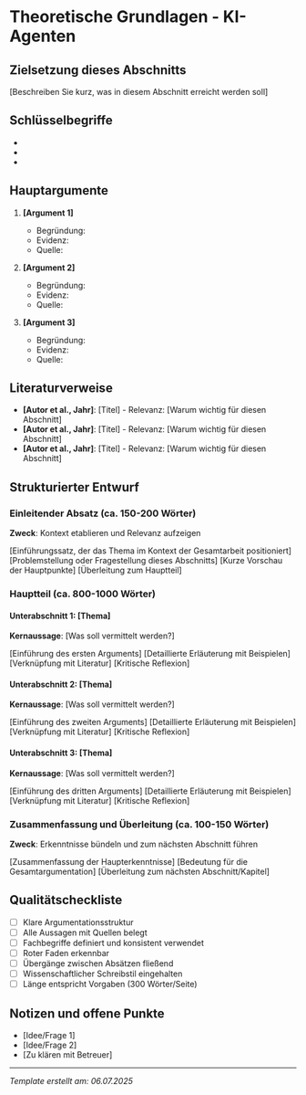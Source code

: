 # Theoretische Grundlagen - KI-Agenten

## Zielsetzung dieses Abschnitts
[Beschreiben Sie kurz, was in diesem Abschnitt erreicht werden soll]

## Schlüsselbegriffe
- [Begriff 1]: Definition
- [Begriff 2]: Definition
- [Begriff 3]: Definition

## Hauptargumente
1. **[Argument 1]**
   - Begründung: 
   - Evidenz: 
   - Quelle: 

2. **[Argument 2]**
   - Begründung: 
   - Evidenz: 
   - Quelle: 

3. **[Argument 3]**
   - Begründung: 
   - Evidenz: 
   - Quelle: 

## Literaturverweise
- **[Autor et al., Jahr]**: [Titel] - Relevanz: [Warum wichtig für diesen Abschnitt]
- **[Autor et al., Jahr]**: [Titel] - Relevanz: [Warum wichtig für diesen Abschnitt]
- **[Autor et al., Jahr]**: [Titel] - Relevanz: [Warum wichtig für diesen Abschnitt]

## Strukturierter Entwurf

### Einleitender Absatz (ca. 150-200 Wörter)
**Zweck**: Kontext etablieren und Relevanz aufzeigen

[Einführungssatz, der das Thema im Kontext der Gesamtarbeit positioniert]
[Problemstellung oder Fragestellung dieses Abschnitts]
[Kurze Vorschau der Hauptpunkte]
[Überleitung zum Hauptteil]

### Hauptteil (ca. 800-1000 Wörter)

#### Unterabschnitt 1: [Thema]
**Kernaussage**: [Was soll vermittelt werden?]

[Einführung des ersten Arguments]
[Detaillierte Erläuterung mit Beispielen]
[Verknüpfung mit Literatur]
[Kritische Reflexion]

#### Unterabschnitt 2: [Thema]
**Kernaussage**: [Was soll vermittelt werden?]

[Einführung des zweiten Arguments]
[Detaillierte Erläuterung mit Beispielen]
[Verknüpfung mit Literatur]
[Kritische Reflexion]

#### Unterabschnitt 3: [Thema]
**Kernaussage**: [Was soll vermittelt werden?]

[Einführung des dritten Arguments]
[Detaillierte Erläuterung mit Beispielen]
[Verknüpfung mit Literatur]
[Kritische Reflexion]

### Zusammenfassung und Überleitung (ca. 100-150 Wörter)
**Zweck**: Erkenntnisse bündeln und zum nächsten Abschnitt führen

[Zusammenfassung der Haupterkenntnisse]
[Bedeutung für die Gesamtargumentation]
[Überleitung zum nächsten Abschnitt/Kapitel]

## Qualitätscheckliste
- [ ] Klare Argumentationsstruktur
- [ ] Alle Aussagen mit Quellen belegt
- [ ] Fachbegriffe definiert und konsistent verwendet
- [ ] Roter Faden erkennbar
- [ ] Übergänge zwischen Absätzen fließend
- [ ] Wissenschaftlicher Schreibstil eingehalten
- [ ] Länge entspricht Vorgaben (300 Wörter/Seite)

## Notizen und offene Punkte
- [Idee/Frage 1]
- [Idee/Frage 2]
- [Zu klären mit Betreuer]

---
*Template erstellt am: 06.07.2025*
